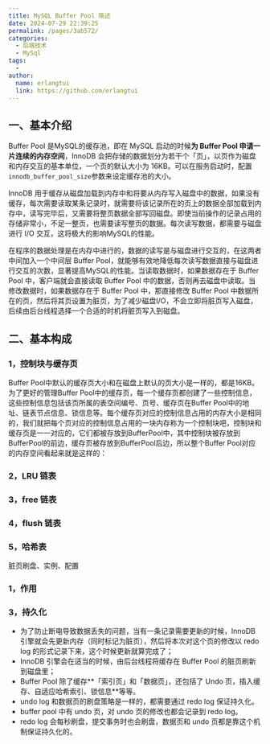 ```yaml
---
title: MySQL Buffer Pool 简述
date: 2024-07-29 22:39:25
permalink: /pages/3ab572/
categories:
  - 后端技术
  - MySql
tags:
  - 
author: 
  name: erlangtui
  link: https://github.com/erlangtui
---
```


## 一、基本介绍

Buffer Pool 是MySQL的缓存池，即在 MySQL 启动的时候**为 Buffer Pool 申请一片连续的内存空间**，InnoDB 会把存储的数据划分为若干个「页」，以页作为磁盘和内存交互的基本单位，一个页的默认大小为 16KB。可以在服务启动时，配置`innodb_buffer_pool_size`参数来设定缓存池的大小。

InnoDB 用于缓存从磁盘加载到内存中和将要从内存写入磁盘中的数据，如果没有缓存，每次需要读取某条记录时，就需要将该记录所在的页上的数据全部加载到内存中，读写完毕后，又需要将整页数据全部写回磁盘。即使当前操作的记录占用的存储非常小，不足一整页，也需要读写整页的数据。每次读写数据，都需要与磁盘进行 I/O 交互，这将极大的影响MySQL的性能。

在程序的数据处理是在内存中进行的，数据的读写是与磁盘进行交互的，在这两者中间加入一个中间层 Buffer Pool，就能够有效地降低每次读写数据直接与磁盘进行交互的次数，显著提高MySQL的性能。当读取数据时，如果数据存在于 Buffer Pool 中，客户端就会直接读取 Buffer Pool 中的数据，否则再去磁盘中读取。当修改数据时，如果数据存在于 Buffer Pool 中，那直接修改 Buffer Pool 中数据所在的页，然后将其页设置为脏页，为了减少磁盘I/O，不会立即将脏页写入磁盘，后续由后台线程选择一个合适的时机将脏页写入到磁盘。

## 二、基本构成
### 1，控制块与缓存页

Buffer Pool中默认的缓存⻚大小和在磁盘上默认的⻚大小是一样的，都是16KB。为了更好的管理Buffer Pool中的缓存⻚，每一个缓存⻚都创建了一些控制信息，这些控制信息包括该⻚所属的表空间编号、⻚号、缓存⻚在Buffer Pool中的地址、链表节点信息、锁信息等。每个缓存⻚对应的控制信息占用的内存大小是相同的，我们就把每个⻚对应的控制信息占用的一块内存称为一个控制块吧，控制块和缓存⻚是一一对应的，它们都被存放到BufferPool中，其中控制块被存放到BufferPool的前边，缓存⻚被存放到BufferPool后边，所以整个Buffer Pool对应的内存空间看起来就是这样的：
### 2，LRU 链表

### 3，free 链表

### 4，flush 链表

### 5，哈希表

脏页刷盘、实例、配置

### 1，作用
### 3，持久化
* 为了防止断电导致数据丢失的问题，当有一条记录需要更新的时候，InnoDB 引擎就会先更新内存（同时标记为脏页），然后将本次对这个页的修改以 redo log 的形式记录下来，这个时候更新就算完成了；
* InnoDB 引擎会在适当的时候，由后台线程将缓存在 Buffer Pool 的脏页刷新到磁盘里；
* Buffer Pool 除了缓存**「索引页」和「数据页」，还包括了 Undo 页，插入缓存、自适应哈希索引、锁信息**等等。
* undo log 和数据页的刷盘策略是一样的，都需要通过 redo log 保证持久化。
* buffer pool 中有 undo 页，对 undo 页的修改也都会记录到 redo log。
* redo log 会每秒刷盘，提交事务时也会刷盘，数据页和 undo 页都是靠这个机制保证持久化的。